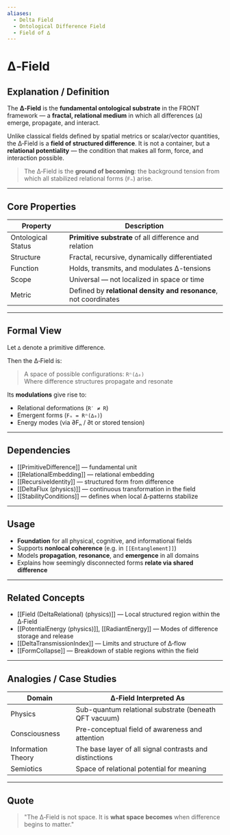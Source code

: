 ```yaml
---
aliases:
  - Delta Field
  - Ontological Difference Field
  - Field of ∆
---
```


# ∆‑Field

## Explanation / Definition

The **∆‑Field** is the **fundamental ontological substrate** in the FRONT framework — a **fractal, relational medium** in which all differences (`∆`) emerge, propagate, and interact.

Unlike classical fields defined by spatial metrics or scalar/vector quantities, the ∆‑Field is a **field of structured difference**. It is not a container, but a **relational potentiality** — the condition that makes all form, force, and interaction possible.

> The ∆‑Field is the **ground of becoming**: the background tension from which all stabilized relational forms (`Fₙ`) arise.

---

## Core Properties

| Property             | Description                                                                 |
|----------------------|-----------------------------------------------------------------------------|
| Ontological Status   | **Primitive substrate** of all difference and relation                      |
| Structure            | Fractal, recursive, dynamically differentiated                              |
| Function             | Holds, transmits, and modulates ∆-tensions                                  |
| Scope                | Universal — not localized in space or time                                  |
| Metric               | Defined by **relational density and resonance**, not coordinates            |

---

## Formal View

Let `∆` denote a primitive difference.

Then the ∆‑Field is:

> A space of possible configurations: `Rⁿ(∆₀)`  
> Where difference structures propagate and resonate

Its **modulations** give rise to:

- Relational deformations (`R′ ≠ R`)
- Emergent forms (`Fₙ = Rⁿ(∆₀)`)
- Energy modes (via ∂Fₙ / ∂t or stored tension)

---

## Dependencies

- [[PrimitiveDifference]] — fundamental unit
- [[RelationalEmbedding]] — relational embedding
- [[RecursiveIdentity]] — structured form from difference
- [[DeltaFlux (physics)]] — continuous transformation in the field
- [[StabilityConditions]] — defines when local ∆‑patterns stabilize

---

## Usage

- **Foundation** for all physical, cognitive, and informational fields
- Supports **nonlocal coherence** (e.g. in `[[Entanglement]]`)
- Models **propagation**, **resonance**, and **emergence** in all domains
- Explains how seemingly disconnected forms **relate via shared difference**

---

## Related Concepts

- [[Field (DeltaRelational) (physics)]] — Local structured region within the ∆‑Field
- [[PotentialEnergy (physics)]], [[RadiantEnergy]] — Modes of difference storage and release
- [[DeltaTransmissionIndex]] — Limits and structure of ∆‑flow
- [[FormCollapse]] — Breakdown of stable regions within the field

---

## Analogies / Case Studies

| Domain             | ∆‑Field Interpreted As                                       |
|--------------------|--------------------------------------------------------------|
| Physics            | Sub-quantum relational substrate (beneath QFT vacuum)        |
| Consciousness      | Pre-conceptual field of awareness and attention               |
| Information Theory | The base layer of all signal contrasts and distinctions      |
| Semiotics          | Space of relational potential for meaning                    |

---

## Quote

> "The ∆‑Field is not space. It is **what space becomes** when difference begins to matter."  
